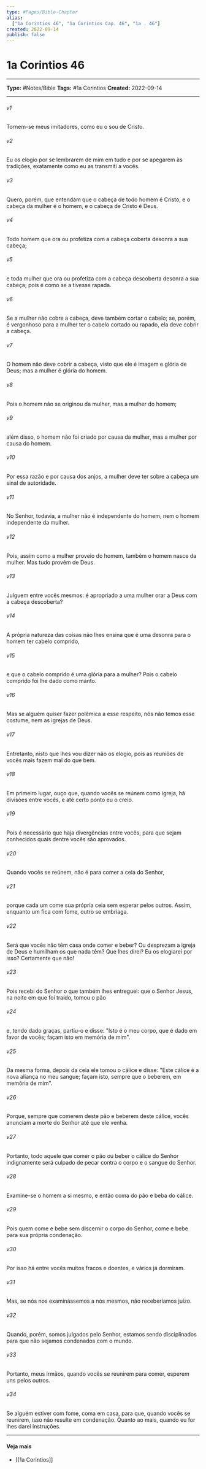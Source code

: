 ```yaml
---
type: #Pages/Bible-Chapter
alias:
  ["1a Corintios 46", "1a Corintios Cap. 46", "1a . 46"]
created: 2022-09-14
publish: false
---
```


# 1a Corintios 46

---

**Type:** #Notes/Bible
**Tags:** #1a Corintios
**Created:** 2022-09-14

---

###### v1
Tornem-se meus imitadores, como eu o sou de Cristo.
###### v2
Eu os elogio por se lembrarem de mim em tudo e por se apegarem às tradições, exatamente como eu as transmiti a vocês.
###### v3
Quero, porém, que entendam que o cabeça de todo homem é Cristo, e o cabeça da mulher é o homem, e o cabeça de Cristo é Deus.
###### v4
Todo homem que ora ou profetiza com a cabeça coberta desonra a sua cabeça;
###### v5
e toda mulher que ora ou profetiza com a cabeça descoberta desonra a sua cabeça; pois é como se a tivesse rapada.
###### v6
Se a mulher não cobre a cabeça, deve também cortar o cabelo; se, porém, é vergonhoso para a mulher ter o cabelo cortado ou rapado, ela deve cobrir a cabeça.
###### v7
O homem não deve cobrir a cabeça, visto que ele é imagem e glória de Deus; mas a mulher é glória do homem.
###### v8
Pois o homem não se originou da mulher, mas a mulher do homem;
###### v9
além disso, o homem não foi criado por causa da mulher, mas a mulher por causa do homem.
###### v10
Por essa razão e por causa dos anjos, a mulher deve ter sobre a cabeça um sinal de autoridade.
###### v11
No Senhor, todavia, a mulher não é independente do homem, nem o homem independente da mulher.
###### v12
Pois, assim como a mulher proveio do homem, também o homem nasce da mulher. Mas tudo provém de Deus.
###### v13
Julguem entre vocês mesmos: é apropriado a uma mulher orar a Deus com a cabeça descoberta?
###### v14
A própria natureza das coisas não lhes ensina que é uma desonra para o homem ter cabelo comprido,
###### v15
e que o cabelo comprido é uma glória para a mulher? Pois o cabelo comprido foi lhe dado como manto.
###### v16
Mas se alguém quiser fazer polêmica a esse respeito, nós não temos esse costume, nem as igrejas de Deus.
###### v17
Entretanto, nisto que lhes vou dizer não os elogio, pois as reuniões de vocês mais fazem mal do que bem.
###### v18
Em primeiro lugar, ouço que, quando vocês se reúnem como igreja, há divisões entre vocês, e até certo ponto eu o creio.
###### v19
Pois é necessário que haja divergências entre vocês, para que sejam conhecidos quais dentre vocês são aprovados.
###### v20
Quando vocês se reúnem, não é para comer a ceia do Senhor,
###### v21
porque cada um come sua própria ceia sem esperar pelos outros. Assim, enquanto um fica com fome, outro se embriaga.
###### v22
Será que vocês não têm casa onde comer e beber? Ou desprezam a igreja de Deus e humilham os que nada têm? Que lhes direi? Eu os elogiarei por isso? Certamente que não!
###### v23
Pois recebi do Senhor o que também lhes entreguei: que o Senhor Jesus, na noite em que foi traído, tomou o pão
###### v24
e, tendo dado graças, partiu-o e disse: "Isto é o meu corpo, que é dado em favor de vocês; façam isto em memória de mim".
###### v25
Da mesma forma, depois da ceia ele tomou o cálice e disse: "Este cálice é a nova aliança no meu sangue; façam isto, sempre que o beberem, em memória de mim".
###### v26
Porque, sempre que comerem deste pão e beberem deste cálice, vocês anunciam a morte do Senhor até que ele venha.
###### v27
Portanto, todo aquele que comer o pão ou beber o cálice do Senhor indignamente será culpado de pecar contra o corpo e o sangue do Senhor.
###### v28
Examine-se o homem a si mesmo, e então coma do pão e beba do cálice.
###### v29
Pois quem come e bebe sem discernir o corpo do Senhor, come e bebe para sua própria condenação.
###### v30
Por isso há entre vocês muitos fracos e doentes, e vários já dormiram.
###### v31
Mas, se nós nos examinássemos a nós mesmos, não receberíamos juízo.
###### v32
Quando, porém, somos julgados pelo Senhor, estamos sendo disciplinados para que não sejamos condenados com o mundo.
###### v33
Portanto, meus irmãos, quando vocês se reunirem para comer, esperem uns pelos outros.
###### v34
Se alguém estiver com fome, coma em casa, para que, quando vocês se reunirem, isso não resulte em condenação. Quanto ao mais, quando eu for lhes darei instruções.


---

#### Veja mais

- [[1a Corintios]]
